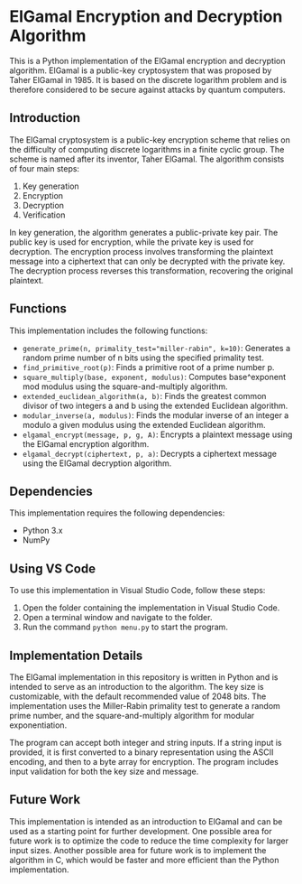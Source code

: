 # ElGamal Encryption and Decryption Algorithm

This is a Python implementation of the ElGamal encryption and decryption algorithm. ElGamal is a public-key cryptosystem that was proposed by Taher ElGamal in 1985. It is based on the discrete logarithm problem and is therefore considered to be secure against attacks by quantum computers.

## Introduction

The ElGamal cryptosystem is a public-key encryption scheme that relies on the difficulty of computing discrete logarithms in a finite cyclic group. The scheme is named after its inventor, Taher ElGamal. The algorithm consists of four main steps:

1. Key generation
2. Encryption
3. Decryption
4. Verification

In key generation, the algorithm generates a public-private key pair. The public key is used for encryption, while the private key is used for decryption. The encryption process involves transforming the plaintext message into a ciphertext that can only be decrypted with the private key. The decryption process reverses this transformation, recovering the original plaintext.

## Functions

This implementation includes the following functions:

- `generate_prime(n, primality_test="miller-rabin", k=10)`: Generates a random prime number of n bits using the specified primality test.
- `find_primitive_root(p)`: Finds a primitive root of a prime number p.
- `square_multiply(base, exponent, modulus)`: Computes base^exponent mod modulus using the square-and-multiply algorithm.
- `extended_euclidean_algorithm(a, b)`: Finds the greatest common divisor of two integers a and b using the extended Euclidean algorithm.
- `modular_inverse(a, modulus)`: Finds the modular inverse of an integer a modulo a given modulus using the extended Euclidean algorithm.
- `elgamal_encrypt(message, p, g, A)`: Encrypts a plaintext message using the ElGamal encryption algorithm.
- `elgamal_decrypt(ciphertext, p, a)`: Decrypts a ciphertext message using the ElGamal decryption algorithm.

## Dependencies

This implementation requires the following dependencies:

- Python 3.x
- NumPy

## Using VS Code

To use this implementation in Visual Studio Code, follow these steps:

1. Open the folder containing the implementation in Visual Studio Code.
2. Open a terminal window and navigate to the folder.
3. Run the command `python menu.py` to start the program.

## Implementation Details

The ElGamal implementation in this repository is written in Python and is intended to serve as an introduction to the algorithm. The key size is customizable, with the default recommended value of 2048 bits. The implementation uses the Miller-Rabin primality test to generate a random prime number, and the square-and-multiply algorithm for modular exponentiation.

The program can accept both integer and string inputs. If a string input is provided, it is first converted to a binary representation using the ASCII encoding, and then to a byte array for encryption. The program includes input validation for both the key size and message.

## Future Work

This implementation is intended as an introduction to ElGamal and can be used as a starting point for further development. One possible area for future work is to optimize the code to reduce the time complexity for larger input sizes. Another possible area for future work is to implement the algorithm in C, which would be faster and more efficient than the Python implementation.
